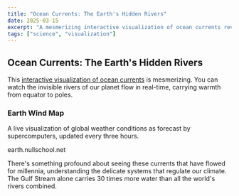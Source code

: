 ```yaml
---
title: "Ocean Currents: The Earth's Hidden Rivers"
date: 2025-03-15
excerpt: "A mesmerizing interactive visualization of ocean currents reveals the invisible rivers of our planet flowing in real-time."
tags: ["science", "visualization"]
---
```


## Ocean Currents: The Earth's Hidden Rivers

This [interactive visualization of ocean currents](https://earth.nullschool.net) is mesmerizing. You can watch the invisible rivers of our planet flow in real-time, carrying warmth from equator to poles.

<div class="link-card">
  <h3>Earth Wind Map</h3>
  <p>A live visualization of global weather conditions as forecast by supercomputers, updated every three hours.</p>
  <div class="url">earth.nullschool.net</div>
</div>

There's something profound about seeing these currents that have flowed for millennia, understanding the delicate systems that regulate our climate. The Gulf Stream alone carries 30 times more water than all the world's rivers combined.